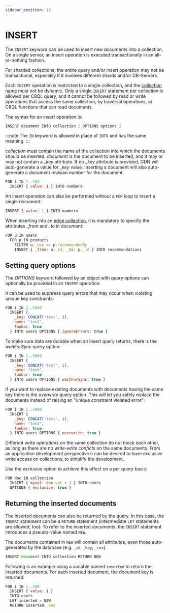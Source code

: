 ```yaml
---
sidebar_position: 13
---
```


INSERT
======

The `INSERT` keyword can be used to insert new documents into a collection. On a single server, an insert operation is executed transactionally in an all-or-nothing fashion. 

For sharded collections, the entire query and/or insert operation may not be transactional, especially if it involves different shards and/or DB-Servers.

Each `INSERT` operation is restricted to a single collection, and the [collection name](../../documents/appendix/glossary.md#collection-name) must not be dynamic. Only a single `INSERT` statement per collection is allowed per C8QL query, and it cannot be followed by read or write operations that access the same collection, by traversal operations, or C8QL functions that can read documents.

The syntax for an insert operation is:

```
INSERT document INTO collection [ OPTIONS options ]
```

:::note
The `IN` keyword is allowed in place of `INTO` and has the same meaning.
:::

*collection* must contain the name of the collection into which the documents should be inserted. *document* is the document to be inserted, and it may or may not contain a *_key* attribute. If no *_key* attribute is provided, GDN will auto-generate a value for *_key* value. Inserting a document will also auto-generate a document revision number for the document.

```js
FOR i IN 1..100
  INSERT { value: i } INTO numbers
```

An insert operation can also be performed without a `FOR` loop to insert a single document:

```js
INSERT { value: 1 } INTO numbers
```

When inserting into an [edge collection](../../documents/appendix/glossary.md#edge-collection), it is mandatory to specify the attributes *_from* and *_to* in document:

```js
FOR u IN users
  FOR p IN products
    FILTER u._key == p.recommendedBy
    INSERT { _from: u._id, _to: p._id } INTO recommendations
```

Setting query options
---------------------

The *OPTIONS* keyword followed by an object with query options can optionally be provided in an `INSERT` operation.

It can be used to suppress query errors that may occur when violating unique key constraints:

```js
FOR i IN 1..1000
  INSERT {
    _key: CONCAT('test', i),
    name: "test",
    foobar: true
  } INTO users OPTIONS { ignoreErrors: true }
```

To make sure data are durable when an insert query returns, there is the *waitForSync* query option:

```js
FOR i IN 1..1000
  INSERT {
    _key: CONCAT('test', i),
    name: "test",
    foobar: true
  } INTO users OPTIONS { waitForSync: true }
```

If you want to replace existing documents with documents having the same key there is the *overwrite* query option. This will let you safely replace the documents instead of raising an "unique constraint violated error":

```js
FOR i IN 1..1000
  INSERT {
    _key: CONCAT('test', i),
    name: "test",
    foobar: true
  } INTO users OPTIONS { overwrite: true }
```

Different write operations on the same collection do not block each other, as long as there are no _write-write conficts_ on the same documents. From an application development perspective it can be desired to have exclusive write access on collections, to simplify the development. 

Use the *exclusive* option to achieve this effect on a per query basis:

```js
FOR doc IN collection
  INSERT { myval: doc.val + 1 } INTO users 
  OPTIONS { exclusive: true }
```

Returning the inserted documents
--------------------------------

The inserted documents can also be returned by the query. In this case, the `INSERT` statement can be a `RETURN` statement (intermediate `LET` statements are allowed, too). To refer to the inserted documents, the `INSERT` statement introduces a pseudo-value named `NEW`. 

The documents contained in `NEW` will contain all attributes, even those auto-generated by the database (e.g. `_id`, `_key`, `_rev`).

```js
INSERT document INTO collection RETURN NEW
```

Following is an example using a variable named `inserted` to return the inserted documents. For each inserted document, the document key is returned:

```js
FOR i IN 1..100
  INSERT { value: i }
  INTO users
  LET inserted = NEW
  RETURN inserted._key
```
